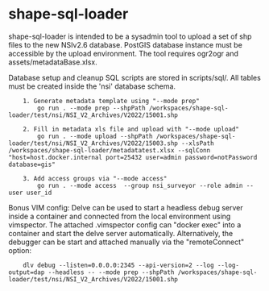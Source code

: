 # shape-sql-loader

shape-sql-loader is intended to be a sysadmin tool to upload a set of shp files
to the new NSIv2.6 database. PostGIS database instance must be accessible by the
upload environment. The tool requires ogr2ogr and assets/metadataBase.xlsx.

Database setup and cleanup SQL scripts are stored in scripts/sql/. All tables
must be created inside the 'nsi' database schema.

```golang
    1. Generate metadata template using "--mode prep"
        go run . --mode prep --shpPath /workspaces/shape-sql-loader/test/nsi/NSI_V2_Archives/V2022/15001.shp

    2. Fill in metadata xls file and upload with "--mode upload"
        go run . --mode upload --shpPath /workspaces/shape-sql-loader/test/nsi/NSI_V2_Archives/V2022/15003.shp --xlsPath /workspaces/shape-sql-loader/metadatatest.xlsx --sqlConn "host=host.docker.internal port=25432 user=admin password=notPassword database=gis"

    3. Add access groups via "--mode access"
        go run . --mode access  --group nsi_surveyor --role admin --user user_id
```

Bonus VIM config: Delve can be used to start a headless debug server inside a
container and connected from the local environment using vimspector. The
attached .vimspector config can "docker exec" into a container and start the
delve server automatically. Alternatively, the debugger can be start and
attached manually via the "remoteConnect" option:

```
    dlv debug --listen=0.0.0.0:2345 --api-version=2 --log --log-output=dap --headless -- --mode prep --shpPath /workspaces/shape-sql-loader/test/nsi/NSI_V2_Archives/V2022/15001.shp
```
